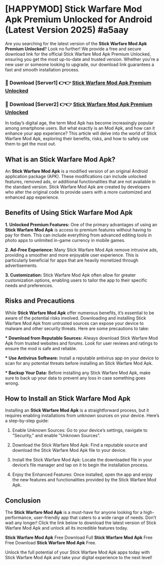 # [HAPPYMOD] Stick Warfare Mod Apk Premium Unlocked for Android (Latest Version 2025) #a5aay

Are you searching for the latest version of the <strong>Stick Warfare Mod Apk Premium Unlocked</strong>? Look no further! We provide a free and secure download link for the official Stick Warfare Mod Apk Premium Unlocked, ensuring you get the most up-to-date and trusted version. Whether you're a new user or someone looking to upgrade, our download link guarantees a fast and smooth installation process.


<h3>🔴 Download [Server1] 👉👉 <a href="https://appsnew.pages.dev?q=Stick+Warfare+Mod+Apk">Stick Warfare Mod Apk Premium Unlocked</a></h3>

<h3>🔴 Download [Server2] 👉👉 <a href="https://appsnew.pages.dev?q=Stick+Warfare+Mod+Apk">Stick Warfare Mod Apk Premium Unlocked</a></h3>


In today’s digital age, the term Mod Apk has become increasingly popular among smartphone users. But what exactly is an Mod Apk, and how can it enhance your app experience? This article will delve into the world of Stick Warfare Mod Apk, exploring their benefits, risks, and how to safely use them to get the most out.


<h2>What is an Stick Warfare Mod Apk?</h2>

An <strong>Stick Warfare Mod Apk</strong> is a modified version of an original Android application package (APK). These modifications can include unlocked features, removed ads, or additional functionalities that are not available in the standard version. Stick Warfare Mod Apk are created by developers who alter the original code to provide users with a more customized and enhanced app experience.


<h2>Benefits of Using Stick Warfare Mod Apk</h2>

<strong> 1. Unlocked Premium Features:</strong> One of the primary advantages of using an <strong>Stick Warfare Mod Apk</strong> is access to premium features without having to pay for them. This can include everything from advanced editing tools in photo apps to unlimited in-game currency in mobile games.

<strong> 2. Ad-Free Experience:</strong> Many Stick Warfare Mod Apk remove intrusive ads, providing a smoother and more enjoyable user experience. This is particularly beneficial for apps that are heavily monetized through advertisements.

<strong> 3. Customization:</strong> Stick Warfare Mod Apk often allow for greater customization options, enabling users to tailor the app to their specific needs and preferences.


<h2>Risks and Precautions</h2>

While <strong>Stick Warfare Mod Apk</strong> offer numerous benefits, it’s essential to be aware of the potential risks involved. Downloading and installing Stick Warfare Mod Apk from untrusted sources can expose your device to malware and other security threats. Here are some precautions to take:

<strong> * Download from Reputable Sources:</strong> Always download Stick Warfare Mod Apk from trusted websites and forums. Look for user reviews and ratings to ensure the mod is safe and reliable.

<strong> * Use Antivirus Software:</strong> Install a reputable antivirus app on your device to scan for any potential threats before installing an Stick Warfare Mod Apk.

<strong> * Backup Your Data:</strong> Before installing any Stick Warfare Mod Apk, make sure to back up your data to prevent any loss in case something goes wrong.


<h2>How to Install an Stick Warfare Mod Apk</h2>

Installing an <strong>Stick Warfare Mod Apk</strong> is a straightforward process, but it requires enabling installations from unknown sources on your device. Here’s a step-by-step guide:

 1. Enable Unknown Sources: Go to your device’s settings, navigate to "Security," and enable "Unknown Sources".

 2. Download the Stick Warfare Mod Apk: Find a reputable source and download the Stick Warfare Mod Apk file to your device.

 3. Install the Stick Warfare Mod Apk: Locate the downloaded file in your device’s file manager and tap on it to begin the installation process.

 4. Enjoy the Enhanced Features: Once installed, open the app and enjoy the new features and functionalities provided by the Stick Warfare Mod Apk.


<h2><strong>Conclusion</strong></h2>

The <strong>Stick Warfare Mod Apk</strong> is a must-have for anyone looking for a high-performance, user-friendly app that caters to a wide range of needs. Don’t wait any longer! Click the link below to download the latest version of Stick Warfare Mod Apk and unlock all its incredible features today.

<strong>Stick Warfare Mod Apk</strong> Free Download Full <strong>Stick Warfare Mod Apk</strong> Free Free Download <strong>Stick Warfare Mod Apk</strong> Free.

Unlock the full potential of your Stick Warfare Mod Apk apps today with Stick Warfare Mod Apk and take your digital experience to the next level!